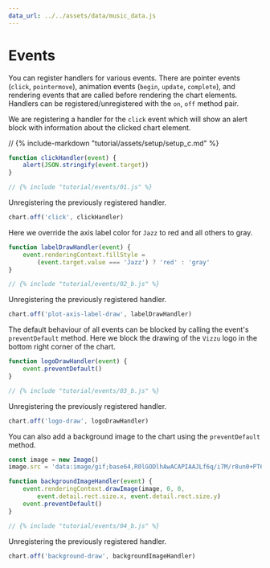 ```yaml
---
data_url: ../../assets/data/music_data.js
---
```


# Events

You can register handlers for various events. There are pointer events (`click`,
`pointermove`), animation events (`begin`, `update`, `complete`), and rendering
events that are called before rendering the chart elements. Handlers can be
registered/unregistered with the `on`, `off` method pair.

We are registering a handler for the `click` event which will show an alert
block with information about the clicked chart element.

<div id="tutorial_01"></div>

// {% include-markdown "tutorial/assets/setup/setup_c.md" %}

```javascript
function clickHandler(event) {
    alert(JSON.stringify(event.target))
}

// {% include "tutorial/events/01.js" %}
```

Unregistering the previously registered handler.

```javascript
chart.off('click', clickHandler)
```

Here we override the axis label color for `Jazz` to red and all others to gray.

<div id="tutorial_02"></div>

```javascript
function labelDrawHandler(event) {
    event.renderingContext.fillStyle =
        (event.target.value === 'Jazz') ? 'red' : 'gray'
}

// {% include "tutorial/events/02_b.js" %}
```

Unregistering the previously registered handler.

```javascript
chart.off('plot-axis-label-draw', labelDrawHandler)
```

The default behaviour of all events can be blocked by calling the event's
`preventDefault` method. Here we block the drawing of the `Vizzu` logo in the
bottom right corner of the chart.

<div id="tutorial_03"></div>

```javascript
function logoDrawHandler(event) {
    event.preventDefault()
}

// {% include "tutorial/events/03_b.js" %}
```

Unregistering the previously registered handler.

```javascript
chart.off('logo-draw', logoDrawHandler)
```

You can also add a background image to the chart using the `preventDefault`
method.

<div id="tutorial_04"></div>

```javascript
const image = new Image()
image.src = 'data:image/gif;base64,R0lGODlhAwACAPIAAJLf6q/i7M/r8un0+PT6+/n8/QAAAAAAACH5BAQAAAAALAAAAAADAAIAAAMEWBMkkAA7'

function backgroundImageHandler(event) {
    event.renderingContext.drawImage(image, 0, 0,
        event.detail.rect.size.x, event.detail.rect.size.y)
    event.preventDefault()
}

// {% include "tutorial/events/04_b.js" %}
```

Unregistering the previously registered handler.

```javascript
chart.off('background-draw', backgroundImageHandler)
```

<script src="../assets/snippet.js" config="../events/config.js"></script>
